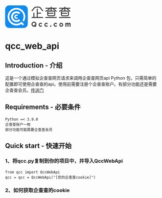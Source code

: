 ![Image text](https://raw.githubusercontent.com/HUANGZHENJIE2/qcc_web_api/main/logo4.png)
# qcc_web_api
## Introduction - 介绍
这是一个通过模拟企查查网页请求来调用企查查网页api Python 包，只需简单的配置即可使用企查查的api。使用前需要注册个企查查账户。有部分功能还是需要企查查会员。[传送门](https://www.qcc.com/)
## Requirements - 必要条件
```
Python =< 3.9.0
企查查账户一枚
部分功能可能需要企查查会员
```

## Quick start - 快速开始
### 1、将qcc.py复制到你的项目中，并导入QccWebApi
```
from qcc import QccWebApi
qcc = qcc = QccWebApi("[您的企查查cookie]")
```
### 2、如何获取企查查的cookie



